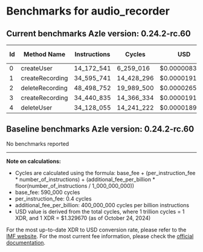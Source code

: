 # Benchmarks for audio_recorder

## Current benchmarks Azle version: 0.24.2-rc.60

| Id  | Method Name     | Instructions | Cycles     | USD           | USD/Million Calls |
| --- | --------------- | ------------ | ---------- | ------------- | ----------------- |
| 0   | createUser      | 14_172_541   | 6_259_016  | $0.0000083224 | $8.32             |
| 1   | createRecording | 34_595_741   | 14_428_296 | $0.0000191849 | $19.18            |
| 2   | deleteRecording | 48_498_752   | 19_989_500 | $0.0000265794 | $26.57            |
| 3   | createRecording | 34_440_835   | 14_366_334 | $0.0000191025 | $19.10            |
| 4   | deleteUser      | 34_128_055   | 14_241_222 | $0.0000189361 | $18.93            |

## Baseline benchmarks Azle version: 0.24.2-rc.60

No benchmarks reported

---

**Note on calculations:**

-   Cycles are calculated using the formula: base_fee + (per_instruction_fee \* number_of_instructions) + (additional_fee_per_billion \* floor(number_of_instructions / 1_000_000_000))
-   base_fee: 590_000 cycles
-   per_instruction_fee: 0.4 cycles
-   additional_fee_per_billion: 400_000_000 cycles per billion instructions
-   USD value is derived from the total cycles, where 1 trillion cycles = 1 XDR, and 1 XDR = $1.329670 (as of October 24, 2024)

For the most up-to-date XDR to USD conversion rate, please refer to the [IMF website](https://www.imf.org/external/np/fin/data/rms_sdrv.aspx).
For the most current fee information, please check the [official documentation](https://internetcomputer.org/docs/current/developer-docs/gas-cost#execution).
